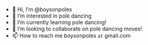 - 👋 Hi, I’m @boysonpoles
- 👀 I’m interested in pole dancing
- 🌱 I’m currently learning pole dancing!
- 💞️ I’m looking to collaborate on pole dancing moves!
- 📫 How to reach me boysonpoles `at` gmail.com

<!---
boysonpoles/boysonpoles is a ✨ special ✨ repository because its `README.md` (this file) appears on your GitHub profile.
You can click the Preview link to take a look at your changes.
--->
